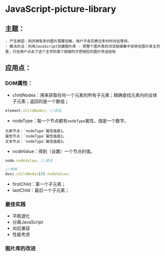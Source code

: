 # JavaScript-picture-library
## 主题：
    - 产生原因：网页拥有多的图片需要加载，用户不会花费过多的时间去等待。
    - 解决办法：利用JavaScript创建图片库 - 把整个图片库的浏览链接集中安排在图片库主页里，只在用户点击了这个主页的某个链接时才把相应的图片传送给他

## 应用点：
### DOM属性：
- childNodes：用来获取任何一个元素的所有子元素；精确查找元素内的全体子元素；返回的是一个数组；
```javascript
element.childNodes; //语法
```
- nodeType：每一个节点都有`nodeType`属性，值是一个数字。
```
元素节点：`nodeType`属性值是1。
属性节点：`nodeType`属性值是2。
文本节点：`nodeType`属性值是3。
```
- nodeValue：得到（设置）一个节点的值。
```javascript
node.nodeValue; //语法

//举例
desc.childNodes[0].nodeValue;
```
- firstChild：第一个子元素；
- lastChild：最后一个子元素；
### 最佳实践
- 平稳退化
- 分离JavaScript
- 向后兼容
- 性能考虑
### 图片库的改进
